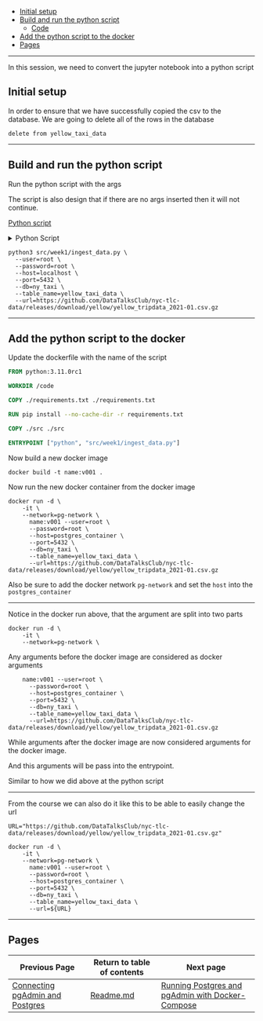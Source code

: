 - [Initial setup](#initial-setup)
- [Build and run the python script](#build-and-run-the-python-script)
  - [Code](#code)
- [Add the python script to the docker](#add-the-python-script-to-the-docker)
- [Pages](#pages)


---

In this session, we need to convert the jupyter notebook into a python script

## Initial setup

In order to ensure that we have successfully copied the csv to the database. We are going to delete all of the rows in
the database

```postgresql
delete from yellow_taxi_data
```

---

## Build and run the python script

Run the python script with the args

The script is also design that if there are no args inserted then it will not continue.

[Python script](src/week1/ingest_data.py)

<details>

<summary>Python Script</summary>

### Code
```python

import argparse
import requests
import pandas as pd
import gzip
import shutil
from os.path import splitext
from urllib.parse import urlparse
from sqlalchemy import create_engine
from pathlib import Path
from tqdm import tqdm


def download_csv(
        url: str
) -> Path:
    # Getting the file name with extensions
    path = urlparse(url=url).path
    file_name = path.split("/")[-1]

    file_path = Path(__file__).parent / file_name

    # If file is not yet downloaded, proceed to download the file
    if not file_path.exists():
        print(f"downloading {file_name}...")
        r = requests.get(url=url)

        print("download complete")

        print(f"{file_path}")
        print(f"saving file")
        with open(file_path, 'wb') as file:
            file.write(r.content)

    # Since we need to extract the csv file from the gz file, we must know the base name with extension
    extensions = splitext(file_name)

    # https://docs.python.org/3.11/library/gzip.html#examples-of-usage
    # we must now open the base name of gz file in the write bytes mode and,
    # open the gz file in the read bytes mode.
    # Use the shutil to copy the contents from the gz file to the base file
    # Note: that if you wanted to compress the file to gz file just do everything in reverse.

    csv_file_path = Path(__file__).parent / extensions[0]
    print(f"extracting {extensions[0]}...")
    with open(csv_file_path, "wb") as csv_file:
        with gzip.open(file_path, "rb") as gz_file:
            shutil.copyfileobj(gz_file, csv_file)

    return csv_file_path


def main(
        params: argparse.Namespace
):
    user = params.user if hasattr(params, "user") else None
    password = params.password if hasattr(params, "password") else None
    host = params.host if hasattr(params, "host") else None
    port = params.port if hasattr(params, "port") else None
    db = params.db if hasattr(params, "db") else None
    table_name = params.table_name if hasattr(params, "table_name") else None
    url = params.url if hasattr(params, "url") else None

    if any(item is None for item in [user, password, host, port, db, table_name, url]):
        print("Empty arguments")
        return

    # Download CSV
    csv_file_path = download_csv(url=url)

    print("creating engine")
    # Initialized the engine
    engine = create_engine(
        f"postgresql://{user}:{user}@{host}:{port}/{db}"
    )

    print("reading csv")
    df_iter = pd.read_csv(csv_file_path, iterator=True, chunksize=100_000, low_memory=False)

    print("now saving to database")
    with tqdm(iterable=df_iter) as t:
        df: pd.DataFrame
        for df in t:
            if hasattr(df, "tpep_dropoff_datetime"):
                df.tpep_dropoff_datetime = pd.to_datetime(df.tpep_dropoff_datetime)
            if hasattr(df, "tpep_pickup_datetime"):
                df.tpep_pickup_datetime = pd.to_datetime(df.tpep_pickup_datetime)
            df.to_sql(name=table_name, con=engine, if_exists='append')

            t.update()

    print("done")


if __name__ == '__main__':
    parser = argparse.ArgumentParser(description="Ingest CSV to postgres")

    parser.add_argument("--user", help="username for postgres")
    parser.add_argument("--password", help="password for postgres")
    parser.add_argument("--host", help="host for postgres")
    parser.add_argument("--port", help="port for postgres", type=int)
    parser.add_argument("--db", help="database name for postgres")
    parser.add_argument("--table_name", help="name of the table where we will write the results")
    parser.add_argument("--url", help="url of the csv file")

    args = parser.parse_args()

    main(args)

```
</details>


```shell
python3 src/week1/ingest_data.py \
  --user=root \
  --password=root \
  --host=localhost \
  --port=5432 \
  --db=ny_taxi \
  --table_name=yellow_taxi_data \
  --url=https://github.com/DataTalksClub/nyc-tlc-data/releases/download/yellow/yellow_tripdata_2021-01.csv.gz 
```

---

## Add the python script to the docker

Update the dockerfile with the name of the script

```dockerfile
FROM python:3.11.0rc1

WORKDIR /code

COPY ./requirements.txt ./requirements.txt

RUN pip install --no-cache-dir -r requirements.txt

COPY ./src ./src

ENTRYPOINT ["python", "src/week1/ingest_data.py"]
```

Now build a new docker image

```shell
docker build -t name:v001 .
```

Now run the new docker container from the docker image

```shell
docker run -d \
    -it \
    --network=pg-network \
      name:v001 --user=root \
      --password=root \
      --host=postgres_container \
      --port=5432 \
      --db=ny_taxi \
      --table_name=yellow_taxi_data \
      --url=https://github.com/DataTalksClub/nyc-tlc-data/releases/download/yellow/yellow_tripdata_2021-01.csv.gz
```

Also be sure to add the docker network `pg-network` and set the `host` into the `postgres_container`

---

Notice in the docker run above, that the argument are split into two parts

```
docker run -d \
    -it \
    --network=pg-network \
```

Any arguments before the docker image are considered as docker arguments

```
    name:v001 --user=root \
      --password=root \
      --host=postgres_container \
      --port=5432 \
      --db=ny_taxi \
      --table_name=yellow_taxi_data \
      --url=https://github.com/DataTalksClub/nyc-tlc-data/releases/download/yellow/yellow_tripdata_2021-01.csv.gz
```

While arguments after the docker image are now considered arguments for the docker image.

And this arguments will be pass into the entrypoint.

Similar to how we did above at the python script

---

From the course we can also do it like this to be able to easily change the url

```shell
URL="https://github.com/DataTalksClub/nyc-tlc-data/releases/download/yellow/yellow_tripdata_2021-01.csv.gz"

docker run -d \
    -it \
    --network=pg-network \
      name:v001 --user=root \
      --password=root \
      --host=postgres_container \
      --port=5432 \
      --db=ny_taxi \
      --table_name=yellow_taxi_data \
      --url=${URL}
```

---

## Pages

| Previous Page                                                               | Return to table of contents | Next page                                                                                                     |
|-----------------------------------------------------------------------------|-----------------------------|---------------------------------------------------------------------------------------------------------------|
| [Connecting pgAdmin and Postgres](1_2_3_Connecting_pgAdmin_and_Postgres.md) | [Readme.md](README.md)      | [Running Postgres and pgAdmin with Docker-Compose](1_2_5_Running_Postgres_and_pgAdmin_with_Docker-Compose.md) |
